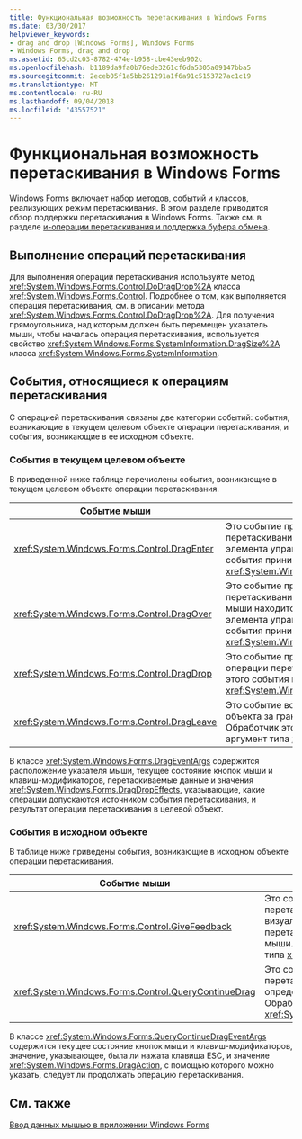 ```yaml
---
title: Функциональная возможность перетаскивания в Windows Forms
ms.date: 03/30/2017
helpviewer_keywords:
- drag and drop [Windows Forms], Windows Forms
- Windows Forms, drag and drop
ms.assetid: 65cd2c03-8782-474e-b958-cbe43eeb902c
ms.openlocfilehash: b1189da9fa0b76ede3261cf6da5305a09147bba5
ms.sourcegitcommit: 2eceb05f1a5bb261291a1f6a91c5153727ac1c19
ms.translationtype: MT
ms.contentlocale: ru-RU
ms.lasthandoff: 09/04/2018
ms.locfileid: "43557521"
---
```

# <a name="drag-and-drop-functionality-in-windows-forms"></a>Функциональная возможность перетаскивания в Windows Forms
Windows Forms включает набор методов, событий и классов, реализующих режим перетаскивания. В этом разделе приводится обзор поддержки перетаскивания в Windows Forms.  Также см. в разделе [и-операции перетаскивания и поддержка буфера обмена](https://msdn.microsoft.com/library/fe5ebfwe\(v=vs.110\)).  
  
## <a name="performing-drag-and-drop-operations"></a>Выполнение операций перетаскивания  
 Для выполнения операций перетаскивания используйте метод <xref:System.Windows.Forms.Control.DoDragDrop%2A> класса <xref:System.Windows.Forms.Control>. Подробнее о том, как выполняется операция перетаскивания, см. в описании метода <xref:System.Windows.Forms.Control.DoDragDrop%2A>. Для получения прямоугольника, над которым должен быть перемещен указатель мыши, чтобы началась операция перетаскивания, используется свойство <xref:System.Windows.Forms.SystemInformation.DragSize%2A> класса <xref:System.Windows.Forms.SystemInformation>.  
  
## <a name="events-related-to-drag-and-drop-operations"></a>События, относящиеся к операциям перетаскивания  
 С операцией перетаскивания связаны две категории событий: события, возникающие в текущем целевом объекте операции перетаскивания, и события, возникающие в ее исходном объекте.  
  
### <a name="events-on-the-current-target"></a>События в текущем целевом объекте  
 В приведенной ниже таблице перечислены события, возникающие в текущем целевом объекте операции перетаскивания.  
  
|Событие мыши|Описание|  
|-----------------|-----------------|  
|<xref:System.Windows.Forms.Control.DragEnter>|Это событие происходит при перетаскивании объекта внутрь границ элемента управления. Обработчик этого события принимает аргумент типа <xref:System.Windows.Forms.DragEventArgs>.|  
|<xref:System.Windows.Forms.Control.DragOver>|Это событие происходит при перетаскивании объекта, пока указатель мыши находится в пределах границ элемента управления. Обработчик этого события принимает аргумент типа <xref:System.Windows.Forms.DragEventArgs>.|  
|<xref:System.Windows.Forms.Control.DragDrop>|Это событие происходит при завершении операции перетаскивания. Обработчик этого события принимает аргумент типа <xref:System.Windows.Forms.DragEventArgs>.|  
|<xref:System.Windows.Forms.Control.DragLeave>|Это событие возникает при перемещении объекта за границы элемента управления. Обработчик этого события принимает аргумент типа <xref:System.EventArgs>.|  
  
 В классе <xref:System.Windows.Forms.DragEventArgs> содержится расположение указателя мыши, текущее состояние кнопок мыши и клавиш-модификаторов, перетаскиваемые данные и значения <xref:System.Windows.Forms.DragDropEffects>, указывающие, какие операции допускаются источником события перетаскивания, и результат операции перетаскивания в целевой объект.  
  
### <a name="events-on-the-source"></a>События в исходном объекте  
 В таблице ниже приведены события, возникающие в исходном объекте операции перетаскивания.  
  
|Событие мыши|Описание|  
|-----------------|-----------------|  
|<xref:System.Windows.Forms.Control.GiveFeedback>|Это событие возникает во время операции перетаскивания. Оно позволяет дать пользователю визуальную подсказку о том, что происходит операция перетаскивания, в виде, например, изменения указателя мыши. Обработчик этого события принимает аргумент типа <xref:System.Windows.Forms.GiveFeedbackEventArgs>.|  
|<xref:System.Windows.Forms.Control.QueryContinueDrag>|Это событие возникает во время операции перетаскивания и позволяет исходному объекту определить, следует ли отменить эту операцию. Обработчик этого события принимает аргумент типа <xref:System.Windows.Forms.QueryContinueDragEventArgs>.|  
  
 В классе <xref:System.Windows.Forms.QueryContinueDragEventArgs> содержится текущее состояние кнопок мыши и клавиш-модификаторов, значение, указывающее, была ли нажата клавиша ESC, и значение <xref:System.Windows.Forms.DragAction>, с помощью которого можно указать, следует ли продолжать операцию перетаскивания.  
  
## <a name="see-also"></a>См. также  
 [Ввод данных мышью в приложении Windows Forms](../../../docs/framework/winforms/mouse-input-in-a-windows-forms-application.md)
